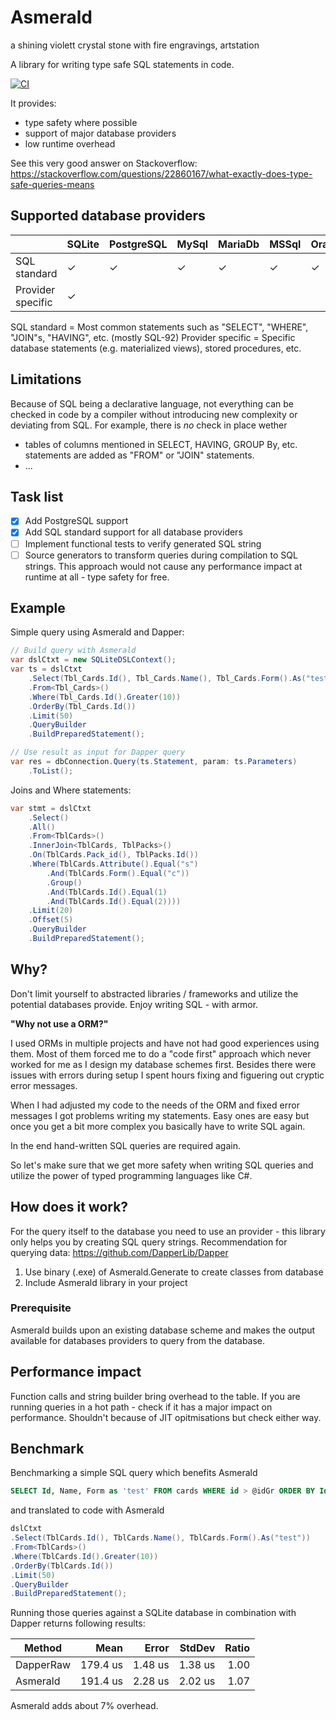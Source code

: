 ﻿# Asmerald
a shining violett crystal stone with fire engravings, artstation

A library for writing type safe SQL statements in code.

[![CI](https://github.com/aschollwoeck/Amorphous/actions/workflows/ci.yml/badge.svg)](https://github.com/aschollwoeck/Amorphous/actions/workflows/ci.yml)

It provides:
- type safety where possible
- support of major database providers
- low runtime overhead

See this very good answer on Stackoverflow: https://stackoverflow.com/questions/22860167/what-exactly-does-type-safe-queries-means

## Supported database providers
|                   |    SQLite |  PostgreSQL |   MySql   |  MariaDb  | MSSql | Oracle  |
|------------       |---------  |--------   |--------   |--------  |------  |-------- |
| SQL standard      | ✓       |   ✓     |     ✓   |     ✓   |  ✓  |   ✓   |
| Provider specific | ✓       |        |         |        |    |      |

SQL standard = Most common statements such as "SELECT", "WHERE", "JOIN"s, "HAVING", etc. (mostly SQL-92)
Provider specific = Specific database statements (e.g. materialized views), stored procedures, etc.

## Limitations
Because of SQL being a declarative language, not everything can be checked in code by a compiler without introducing new complexity or deviating from SQL.
For example, there is *no* check in place wether 
- tables of columns mentioned in SELECT, HAVING, GROUP By, etc. statements are added as "FROM" or "JOIN" statements.
- ...

## Task list
- [x] Add PostgreSQL support
- [x] Add SQL standard support for all database providers
- [ ] Implement functional tests to verify generated SQL string
- [ ] Source generators to transform queries during compilation to SQL strings. This approach would not cause any performance impact at runtime at all - type safety for free.

## Example
Simple query using Asmerald and Dapper:
```C#
// Build query with Asmerald
var dslCtxt = new SQLiteDSLContext();
var ts = dslCtxt
    .Select(Tbl_Cards.Id(), Tbl_Cards.Name(), Tbl_Cards.Form().As("test"))
    .From<Tbl_Cards>()
    .Where(Tbl_Cards.Id().Greater(10))
    .OrderBy(Tbl_Cards.Id())
    .Limit(50)
    .QueryBuilder
    .BuildPreparedStatement();

// Use result as input for Dapper query
var res = dbConnection.Query(ts.Statement, param: ts.Parameters)
    .ToList();
```

Joins and Where statements:
```C#
var stmt = dslCtxt
    .Select()
    .All()
    .From<TblCards>()
    .InnerJoin<TblCards, TblPacks>()
    .On(TblCards.Pack_id(), TblPacks.Id())
    .Where(TblCards.Attribute().Equal("s")
        .And(TblCards.Form().Equal("c"))
        .Group()
        .And(TblCards.Id().Equal(1)
        .And(TblCards.Id().Equal(2))))
    .Limit(20)
    .Offset(5)
    .QueryBuilder
    .BuildPreparedStatement();
```

## Why?
Don't limit yourself to abstracted libraries / frameworks and utilize the potential databases provide.
Enjoy writing SQL - with armor.

**"Why not use a ORM?"**

I used ORMs in multiple projects and have not had good experiences using them.
Most of them forced me to do a "code first" approach which never worked for me as I design my database schemes first.
Besides there were issues with errors during setup I spent hours fixing and figuering out cryptic error messages.

When I had adjusted my code to the needs of the ORM and fixed error messages I got problems writing my statements.
Easy ones are easy but once you get a bit more complex you basically have to write SQL again.

In the end hand-written SQL queries are required again.

So let's make sure that we get more safety when writing SQL queries and utilize the power of typed programming languages like C#.


## How does it work?
For the query itself to the database you need to use an provider - this library only helps you by creating SQL query strings.
Recommendation for querying data: https://github.com/DapperLib/Dapper

1. Use binary (.exe) of Asmerald.Generate to create classes from database
2. Include Asmerald library in your project

### Prerequisite
Asmerald builds upon an existing database scheme and makes the output available for databases providers to query from the database.


## Performance impact
Function calls and string builder bring overhead to the table. 
If you are running queries in a hot path - check if it has a major impact on performance.
Shouldn't because of JIT opitmisations but check either way.

## Benchmark
Benchmarking a simple SQL query which benefits Asmerald
```SQL
SELECT Id, Name, Form as 'test' FROM cards WHERE id > @idGr ORDER BY Id LIMIT @limit
```
and translated to code with Asmerald
```C#
dslCtxt
.Select(TblCards.Id(), TblCards.Name(), TblCards.Form().As("test"))
.From<TblCards>()
.Where(TblCards.Id().Greater(10))
.OrderBy(TblCards.Id())
.Limit(50)
.QueryBuilder
.BuildPreparedStatement();
```
Running those queries against a SQLite database in combination with Dapper returns following results:

|      Method |     Mean |   Error |  StdDev | Ratio |
|------------ |---------:|--------:|--------:|------:|
| DapperRaw | 179.4 us | 1.48 us | 1.38 us |  1.00 |
| Asmerald | 191.4 us | 2.28 us | 2.02 us |  1.07 |

Asmerald adds about 7% overhead.